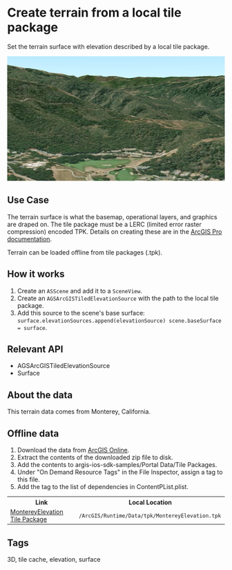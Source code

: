 # Create terrain from a local tile package

Set the terrain surface with elevation described by a local tile package.

![Create terrain from a local tile package](create-terrain-from-a-local-tile-package.png)

## Use Case

The terrain surface is what the basemap, operational layers, and graphics are draped on. The tile package must be a LERC (limited error raster compression) encoded TPK. Details on creating these are in the [ArcGIS Pro documentation](https://pro.arcgis.com/en/pro-app/help/sharing/overview/tile-package.htm).

Terrain can be loaded offline from tile packages (.tpk).

## How it works

1. Create an `ASScene` and add it to a `SceneView`.
2. Create an `AGSArcGISTiledElevationSource` with the path to the local tile package.
3. Add this source to the scene's base surface: ```
surface.elevationSources.append(elevationSource)
scene.baseSurface = surface```.

## Relevant API

* AGSArcGISTiledElevationSource
* Surface

## About the data

This terrain data comes from Monterey, California.

## Offline data

1. Download the data from [ArcGIS Online](https://arcgisruntime.maps.arcgis.com/home/item.html?id=cce37043eb0440c7a5c109cf8aad5500).
2. Extract the contents of the downloaded zip file to disk.
3. Add the contents to argis-ios-sdk-samples/Portal Data/Tile Packages.
4. Under "On Demand Resource Tags" in the File Inspector, assign a tag to this file.
5. Add the tag to the list of dependencies in ContentPList.plist.

<table>
    <tr>
        <th> Link </th>
        <th>Local Location</th>
    </tr>
    <tr>
        <td><a href="https://www.arcgis.com/home/item.html?id=cce37043eb0440c7a5c109cf8aad5500">MontereyElevation Tile Package</a></td>
        <td><code><userhome>/ArcGIS/Runtime/Data/tpk/MontereyElevation.tpk </code></td>
    </tr>
</table>

## Tags
3D, tile cache, elevation, surface
